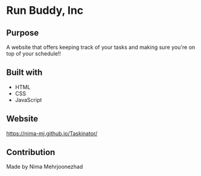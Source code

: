 # Run Buddy, Inc

## Purpose
A website that offers keeping track of your tasks and making sure you're on top of your schedule!!

## Built with 
* HTML
* CSS
* JavaScript

## Website
https://nima-mj.github.io/Taskinator/

## Contribution
Made by Nima Mehrjoonezhad
